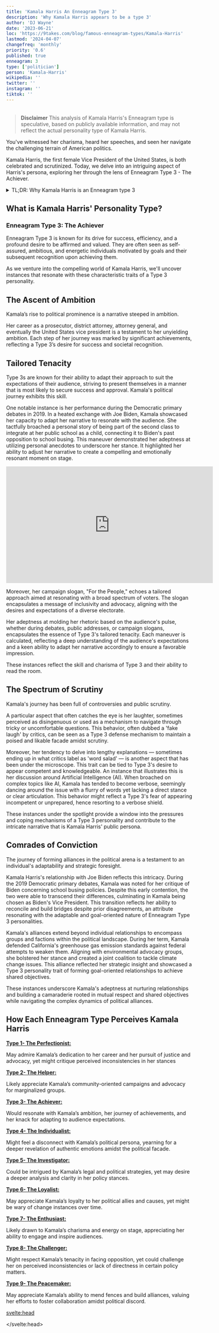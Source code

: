 ```yaml
---
title: 'Kamala Harris An Enneagram Type 3'
description: 'Why Kamala Harris appears to be a type 3'
author: 'DJ Wayne'
date: '2023-06-21'
loc: 'https://9takes.com/blog/famous-enneagram-types/Kamala-Harris'
lastmod: '2024-04-07'
changefreq: 'monthly'
priority: '0.6'
published: true
enneagram: 3
type: ['politician']
person: 'Kamala-Harris'
wikipedia: ''
twitter: ''
instagram: ''
tiktok: ''
---
```


<!-- // notes:  -->

<script>
	import  PopCard  from "../../../lib/components/atoms/PopCard.svelte";
</script>

<div
    style="display: flex;
    justify-content: center;
    margin: 1rem 0;
    "
>
    <PopCard
        image={`/types/3s/${'Kamala-Harris'}.webp`}
        showIcon={false}
        enneagramType="3"
        displayText="Kamala Harris"
        subtext=""
    />
</div>

> **Disclaimer** This analysis of Kamala Harris's Enneagram type is speculative, based on publicly available information, and may not reflect the actual personality type of Kamala Harris.

<p class="firstLetter">You've witnessed her charisma, heard her speeches, and seen her navigate the challenging terrain of American politics.</p>

Kamala Harris, the first female Vice President of the United States, is both celebrated and scrutinized. Today, we delve into an intriguing aspect of Harris's persona, exploring her through the lens of Enneagram Type 3 - The Achiever.

<details>
<summary class="accordion">TL;DR: Why Kamala Harris is an Enneagram type 3</summary>
<div class="panel">
<ul>
<li><b>Ambitious Ascent</b>: Kamala Harris's climb from a prosecutor to the Vice President of the United States epitomizes the ambition characteristic of Type 3. Her journey, marked by significant achievements and societal recognition, echoes Type 3's drive for success and affirmation.
</li>
<li><b>Inner World</b>: Inside Kamala’s mind, there might be a daily striving for excellence and a continuous self-evaluation against the goals set. Her actions, whether in policy advocacy or public addresses, likely stem from a desire to resonate with her audience, showcasing the adaptable and goal-oriented mindset of Type 3.
</li>
<li><b>Spectrum of Scrutiny</b>: The critique surrounding Kamala’s supposed 'fake laugh' and verbose responses in certain discussions can be seen as a defense mechanism, a Type 3’s way of maintaining a favorable facade. These reactions could symbolize a Type 3's core fear of worthlessness, eliciting empathy towards the pressures of maintaining a poised image amidst scrutiny.
</li>
<li><b>Core Motivation</b>: Kamala's actions, alliances, and public engagements can be traced back to Type 3's core motivation of feeling valued and accepted. Whether mending fences with Joe Biden post-debate or aligning with advocacy groups, these actions reflect a strategic pursuit to resonate with others, further her goals, and achieve a sense of validation and accomplishment.
</li>
</ul>
  </div>
</details>

## What is Kamala Harris' Personality Type?

### Enneagram Type 3: The Achiever

Enneagram Type 3 is known for its drive for success, efficiency, and a profound desire to be affirmed and valued. They are often seen as self-assured, ambitious, and energetic individuals motivated by goals and their subsequent recognition upon achieving them.

As we venture into the compelling world of Kamala Harris, we'll uncover instances that resonate with these characteristic traits of a Type 3 personality.

## The Ascent of Ambition

Kamala’s rise to political prominence is a narrative steeped in ambition.

Her career as a prosecutor, district attorney, attorney general, and eventually the United States vice president is a testament to her unyielding ambition. Each step of her journey was marked by significant achievements, reflecting a Type 3’s desire for success and societal recognition.

## Tailored Tenacity

Type 3s are known for their ability to adapt their approach to suit the expectations of their audience, striving to present themselves in a manner that is most likely to secure success and approval. Kamala's political journey exhibits this skill.

One notable instance is her performance during the Democratic primary debates in 2019. In a heated exchange with Joe Biden, Kamala showcased her capacity to adapt her narrative to resonate with the audience. She tactfully broached a personal story of being part of the second class to integrate at her public school as a child, connecting it to Biden's past opposition to school busing. This maneuver demonstrated her adeptness at utilizing personal anecdotes to underscore her stance. It highlighted her ability to adjust her narrative to create a compelling and emotionally resonant moment on stage.

<div class="iframe-container">
<iframe width="560" height="315" src="https://www.youtube.com/embed/J1OvDB_wavI?si=RQN1pfIqXhKVG0Cm" title="Kamala playing off the audience" frameborder="0" allow="accelerometer; autoplay; clipboard-write; encrypted-media; gyroscope; picture-in-picture; web-share" allowfullscreen></iframe>
</div>

Moreover, her campaign slogan, "For the People," echoes a tailored approach aimed at resonating with a broad spectrum of voters. The slogan encapsulates a message of inclusivity and advocacy, aligning with the desires and expectations of a diverse electorate.

Her adeptness at molding her rhetoric based on the audience's pulse, whether during debates, public addresses, or campaign slogans, encapsulates the essence of Type 3's tailored tenacity. Each maneuver is calculated, reflecting a deep understanding of the audience's expectations and a keen ability to adapt her narrative accordingly to ensure a favorable impression.

These instances reflect the skill and charisma of Type 3 and their ability to read the room.

## The Spectrum of Scrutiny

Kamala's journey has been full of controversies and public scrutiny.

A particular aspect that often catches the eye is her laughter, sometimes perceived as disingenuous or used as a mechanism to navigate through tricky or uncomfortable questions. This behavior, often dubbed a 'fake laugh' by critics, can be seen as a Type 3 defense mechanism to maintain a poised and likable facade amidst scrutiny.

Moreover, her tendency to delve into lengthy explanations — sometimes ending up in what critics label as 'word salad' — is another aspect that has been under the microscope. This trait can be tied to Type 3's desire to appear competent and knowledgeable. An instance that illustrates this is her discussion around Artificial Intelligence (AI). When broached on complex topics like AI, Kamala has tended to become verbose, seemingly dancing around the issue with a flurry of words yet lacking a direct stance or clear articulation. This behavior might reflect a Type 3's fear of appearing incompetent or unprepared, hence resorting to a verbose shield.

These instances under the spotlight provide a window into the pressures and coping mechanisms of a Type 3 personality and contribute to the intricate narrative that is Kamala Harris' public persona.

## Comrades of Conviction

The journey of forming alliances in the political arena is a testament to an individual's adaptability and strategic foresight.

Kamala Harris's relationship with Joe Biden reflects this intricacy. During the 2019 Democratic primary debates, Kamala was noted for her critique of Biden concerning school busing policies. Despite this early contention, the two were able to transcend their differences, culminating in Kamala being chosen as Biden's Vice President. This transition reflects her ability to reconcile and build bridges despite prior disagreements, an attribute resonating with the adaptable and goal-oriented nature of Enneagram Type 3 personalities.

Kamala's alliances extend beyond individual relationships to encompass groups and factions within the political landscape. During her term, Kamala defended California's greenhouse gas emission standards against federal attempts to weaken them. Aligning with environmental advocacy groups, she bolstered her stance and created a joint coalition to tackle climate change issues. This alliance reflected her strategic insight and showcased a Type 3 personality trait of forming goal-oriented relationships to achieve shared objectives.

These instances underscore Kamala's adeptness at nurturing relationships and building a camaraderie rooted in mutual respect and shared objectives while navigating the complex dynamics of political alliances.

## How Each Enneagram Type Perceives Kamala Harris

<article>
    <a href="/blog/enneagram/enneagram-type-1"><b>Type 1- The Perfectionist:</b></a>
  <p>May admire Kamala’s dedication to her career and her pursuit of justice and advocacy, yet might critique perceived inconsistencies in her stances</p>
</article>
<article>
    <a href="/blog/enneagram/enneagram-type-2"><b>Type 2- The Helper:</b></a>
  <p>Likely appreciate Kamala’s community-oriented campaigns and advocacy for marginalized groups.</p>
</article>
<article>
    <a href="/blog/enneagram/enneagram-type-3"><b>Type 3- The Achiever:</b></a>
  <p>Would resonate with Kamala’s ambition, her journey of achievements, and her knack for adapting to audience expectations.</p>
</article>
<article>
    <a href="/blog/enneagram/enneagram-type-4"><b>Type 4- The Individualist:</b></a>
  <p>Might feel a disconnect with Kamala’s political persona, yearning for a deeper revelation of authentic emotions amidst the political facade.</p>
</article>
<article>
    <a href="/blog/enneagram/enneagram-type-5"><b>Type 5- The Investigator:</b></a>
  <p>Could be intrigued by Kamala’s legal and political strategies, yet may desire a deeper analysis and clarity in her policy stances.</p>
</article>
<article>
    <a href="/blog/enneagram/enneagram-type-6"><b>Type 6- The Loyalist:</b></a>
  <p>May appreciate Kamala’s loyalty to her political allies and causes, yet might be wary of change instances over time.</p>
</article>
<article>
    <a href="/blog/enneagram/enneagram-type-7"><b>Type 7- The Enthusiast:</b></a>
  <p>Likely drawn to Kamala’s charisma and energy on stage, appreciating her ability to engage and inspire audiences.</p>
</article>
<article>
    <a href="/blog/enneagram/enneagram-type-8"><b>Type 8- The Challenger:</b></a>
  <p>Might respect Kamala’s tenacity in facing opposition, yet could challenge her on perceived inconsistencies or lack of directness in certain policy matters.</p>
</article>
<article>
    <a href="/blog/enneagram/enneagram-type-9"><b>Type 9- The Peacemaker:</b></a>
  <p>May appreciate Kamala’s ability to mend fences and build alliances, valuing her efforts to foster collaboration amidst political discord.</p>
</article>

<svelte:head>

<script type="application/ld+json">
    {
  "@context": "http://schema.org",
  "@graph": [
    {
      "@type": "Article",
      "articleBody": "This article explores the persona of Kamala Harris through the Enneagram Type 3 lens, unveiling her ambitious ascent, inner world dynamics, controversies faced, and the core motivation driving her actions. The narrative delves into her ability to adapt and resonate with diverse audiences, reflecting the Type 3 attributes of ambition, adaptability, and a quest for validation.",
      "creator": {
        "@type": "Person",
        "name": "DJ Wayne",
        "sameAs": ["https://www.instagram.com/djwayne3/", "https://www.youtube.com/@djwayne3", "https://www.linkedin.com/in/davidtwayne/", "https://twitter.com/djwayne3"
        ]
      },
      "author": {
        "@type": "Person",
        "name": "DJ Wayne",
        "sameAs": ["https://www.instagram.com/djwayne3/", "https://www.youtube.com/@djwayne3", "https://www.linkedin.com/in/davidtwayne/", "https://twitter.com/djwayne3"]
      },
      "dateModified": {
        "@type": "Date",
        "@value": "2024-04-07"
      },
      "datePublished": {
        "@type": "Date",
        "@value": "2023-06-21"
      },
      "description": "Unveiling Kamala Harris's narrative through an Enneagram Type 3 lens, exploring her ambition, adaptability, controversies, and core motivation.",
      "headline": "Kamala Harris's Persona: An Enneagram Type 3 Exploration",
      "image": {
        "@type": "ImageObject",
        "height": 900,
        "url": "https://9takes.com/types/3s/Kamala-Harris.webp",
        "width": 900
      },
      "mainEntityOfPage": {
        "@id": "https://9takes.com/blog/famous-enneagram-types/Kamala-Harris",
        "@type": "WebPage"
      },
      "mentions": {
        "@type": "Person",
        "name": "Kamala Harris",
        "sameAs": ["https://en.wikipedia.org/wiki/Kamala_Harris", "https://twitter.com/KamalaHarris", "https://www.instagram.com/kamalaharris/"]
      },
      "publisher": {
        "@type": "Organization",
        "sameAs": ["https://www.instagram.com/9takesdotcom/", "https://twitter.com/9takesdotcom"],
        "logo": {
          "@type": "ImageObject",
          "url": "https://9takes.com/brand/darkRubix.png"
        },
        "name": "9takes"
      }
    },
    {
      "@type": "FAQPage",
      "mainEntity": [
        {
          "@type": "Question",
          "acceptedAnswer": {
            "@type": "Answer",
            "text": "Kamala Harris exhibits many traits associated with Enneagram Type 3 personalities, such as ambition, adaptability, and a drive for societal validation. Her journey from a prosecutor to Vice President reflects the Type 3's pursuit of success and recognition."
          },
          "name": "Why is Kamala Harris considered an Enneagram Type 3?"
        },
        {
          "@type": "Question",
          "acceptedAnswer": {
            "@type": "Answer",
            "text": "Kamala’s inner world might be a blend of continuous self-evaluation against set goals, a striving for excellence, and a desire to resonate with her audience. These daily endeavors reflect the adaptable and goal-oriented mindset of a Type 3."
          },
          "name": "What might Kamala Harris's inner world be like?"
        },
        {
          "@type": "Question",
          "acceptedAnswer": {
            "@type": "Answer",
            "text": "The scrutiny surrounding Kamala's 'fake laugh' or verbose responses in certain situations could stem from a Type 3's core fear of worthlessness, as they might act to maintain a favorable facade amidst scrutiny, eliciting empathy towards the pressures of public image management."
          },
          "name": "What controversies reflect Kamala Harris's Enneagram Type 3 traits?"
        },
        {
          "@type": "Question",
          "acceptedAnswer": {
            "@type": "Answer",
            "text": "Kamala's core motivation likely revolves around feeling valued and accepted, which is echoed in her strategic alliances and public engagements. Her actions reflect a Type 3's drive to resonate with others, further her goals, and achieve validation."
          },
          "name": "What is Kamala Harris's core motivation as an Enneagram Type 3?"
        }
      ]
    }
  ]
}

</script>

</svelte:head>

<style lang="scss"></style>
